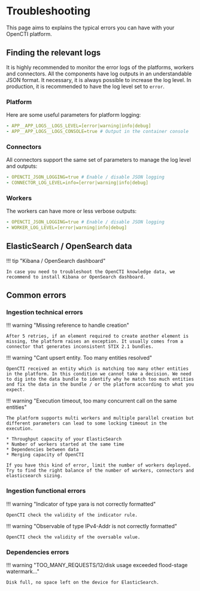 # Troubleshooting

This page aims to explains the typical errors you can have with your OpenCTI platform.

## Finding the relevant logs

It is highly recommended to monitor the error logs of the platforms, workers and connectors. All the components have log outputs in an understandable JSON format. It necessary, it is always possible to increase the log level. In production, it is recommended to have the log level set to `error`.

### Platform

Here are some useful parameters for platform logging:

```yaml
- APP__APP_LOGS__LOGS_LEVEL=[error|warning|info|debug]
- APP__APP_LOGS__LOGS_CONSOLE=true # Output in the container console
```

### Connectors

All connectors support the same set of parameters to manage the log level and outputs:

```yaml
- OPENCTI_JSON_LOGGING=true # Enable / disable JSON logging
- CONNECTOR_LOG_LEVEL=info=[error|warning|info|debug]
```

### Workers

The workers can have more or less verbose outputs:

```yaml
- OPENCTI_JSON_LOGGING=true # Enable / disable JSON logging
- WORKER_LOG_LEVEL=[error|warning|info|debug]
```

## ElasticSearch / OpenSearch data

!!! tip "Kibana / OpenSearch dashboard"

    In case you need to troubleshoot the OpenCTI knowledge data, we recommend to install Kibana or OpenSearch dashboard.



## Common errors

### Ingestion technical errors

!!! warning "Missing reference to handle creation"
    
    After 5 retries, if an element required to create another element is missing, the platform raises an exception. It usually comes from a connector that generates inconsistent STIX 2.1 bundles.


!!! warning "Cant upsert entity. Too many entities resolved"
    
    OpenCTI received an entity which is matching too many other entities in the platform. In this condition we cannot take a decision. We need to dig into the data bundle to identify why he match too much entities and fix the data in the bundle / or the platform according to what you expect.


!!! warning "Execution timeout, too many concurrent call on the same entities"
    
	The platform supports multi workers and multiple parallel creation but different parameters can lead to some locking timeout in the execution. 

	* Throughput capacity of your ElasticSearch
	* Number of workers started at the same time
	* Dependencies between data
	* Merging capacity of OpenCTI

	If you have this kind of error, limit the number of workers deployed. Try to find the right balance of the number of workers, connectors and elasticsearch sizing.


### Ingestion functional errors

!!! warning "Indicator of type yara is not correctly formatted"
    
    OpenCTI check the validity of the indicator rule.

!!! warning "Observable of type IPv4-Addr is not correctly formatted"
    
    OpenCTI check the validity of the oversable value.

### Dependencies errors

!!! warning "TOO_MANY_REQUESTS/12/disk usage exceeded flood-stage watermark..."
    
    Disk full, no space left on the device for ElasticSearch.

